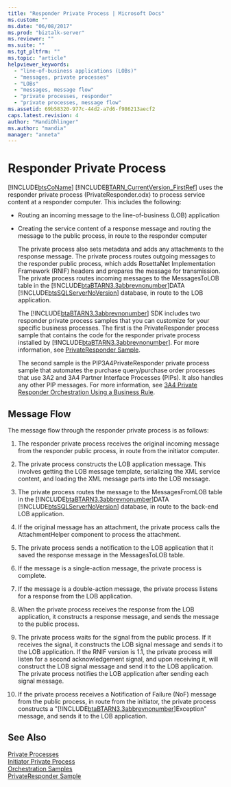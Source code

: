 ```yaml
---
title: "Responder Private Process | Microsoft Docs"
ms.custom: ""
ms.date: "06/08/2017"
ms.prod: "biztalk-server"
ms.reviewer: ""
ms.suite: ""
ms.tgt_pltfrm: ""
ms.topic: "article"
helpviewer_keywords: 
  - "line-of-business applications (LOBs)"
  - "messages, private processes"
  - "LOBs"
  - "messages, message flow"
  - "private processes, responder"
  - "private processes, message flow"
ms.assetid: 69b58320-977c-44d2-a7d6-f986213aecf2
caps.latest.revision: 4
author: "MandiOhlinger"
ms.author: "mandia"
manager: "anneta"
---
```

# Responder Private Process
[!INCLUDE[btsCoName](../../includes/btsconame-md.md)] [!INCLUDE[BTARN_CurrentVersion_FirstRef](../../includes/btarn-currentversion-firstref-md.md)] uses the responder private process (PrivateResponder.odx) to process service content at a responder computer. This includes the following:  
  
- Routing an incoming message to the line-of-business (LOB) application  
  
- Creating the service content of a response message and routing the message to the public process, in route to the responder computer  
  
  The private process also sets metadata and adds any attachments to the response message. The private process routes outgoing messages to the responder public process, which adds RosettaNet Implementation Framework (RNIF) headers and prepares the message for transmission. The private process routes incoming messages to the MessagesToLOB table in the [!INCLUDE[btaBTARN3.3abbrevnonumber](../../includes/btabtarn3-3abbrevnonumber-md.md)]DATA [!INCLUDE[btsSQLServerNoVersion](../../includes/btssqlservernoversion-md.md)] database, in route to the LOB application.  
  
  The [!INCLUDE[btaBTARN3.3abbrevnonumber](../../includes/btabtarn3-3abbrevnonumber-md.md)] SDK includes two responder private process samples that you can customize for your specific business processes. The first is the PrivateResponder process sample that contains the code for the responder private process installed by [!INCLUDE[btaBTARN3.3abbrevnonumber](../../includes/btabtarn3-3abbrevnonumber-md.md)]. For more information, see [PrivateResponder Sample](../../adapters-and-accelerators/accelerator-rosettanet/privateresponder-sample.md).  
  
  The second sample is the PIP3A4PrivateResponder private process sample that automates the purchase query/purchase order processes that use 3A2 and 3A4 Partner Interface Processes (PIPs). It also handles any other PIP messages. For more information, see [3A4 Private Responder Orchestration Using a Business Rule](../../adapters-and-accelerators/accelerator-rosettanet/3a4-private-responder-orchestration-using-a-business-rule.md).  
  
## Message Flow  
 The message flow through the responder private process is as follows:  
  
1. The responder private process receives the original incoming message from the responder public process, in route from the initiator computer.  
  
2. The private process constructs the LOB application message. This involves getting the LOB message template, serializing the XML service content, and loading the XML message parts into the LOB message.  
  
3. The private process routes the message to the MessagesFromLOB table in the [!INCLUDE[btaBTARN3.3abbrevnonumber](../../includes/btabtarn3-3abbrevnonumber-md.md)]DATA [!INCLUDE[btsSQLServerNoVersion](../../includes/btssqlservernoversion-md.md)] database, in route to the back-end LOB application.  
  
4. If the original message has an attachment, the private process calls the AttachmentHelper component to process the attachment.  
  
5. The private process sends a notification to the LOB application that it saved the response message in the MessagesToLOB table.  
  
6. If the message is a single-action message, the private process is complete.  
  
7. If the message is a double-action message, the private process listens for a response from the LOB application.  
  
8. When the private process receives the response from the LOB application, it constructs a response message, and sends the message to the public process.  
  
9. The private process waits for the signal from the public process. If it receives the signal, it constructs the LOB signal message and sends it to the LOB application. If the RNIF version is 1.1, the private process will listen for a second acknowledgement signal, and upon receiving it, will construct the LOB signal message and send it to the LOB application. The private process notifies the LOB application after sending each signal message.  
  
10. If the private process receives a Notification of Failure (NoF) message from the public process, in route from the initiator, the private process constructs a "[!INCLUDE[btaBTARN3.3abbrevnonumber](../../includes/btabtarn3-3abbrevnonumber-md.md)]Exception" message, and sends it to the LOB application.  
  
## See Also  
 [Private Processes](../../adapters-and-accelerators/accelerator-rosettanet/private-processes.md)   
 [Initiator Private Process](../../adapters-and-accelerators/accelerator-rosettanet/initiator-private-process.md)   
 [Orchestration Samples](../../adapters-and-accelerators/accelerator-rosettanet/orchestration-samples.md)   
 [PrivateResponder Sample](../../adapters-and-accelerators/accelerator-rosettanet/privateresponder-sample.md)